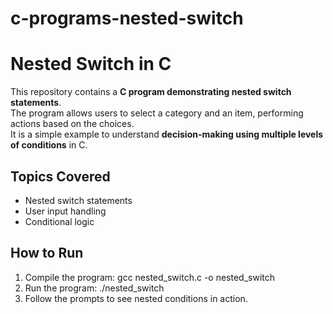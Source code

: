 # c-programs-nested-switch
# Nested Switch in C

This repository contains a **C program demonstrating nested switch statements**.  
The program allows users to select a category and an item, performing actions based on the choices.  
It is a simple example to understand **decision-making using multiple levels of conditions** in C.

## Topics Covered
- Nested switch statements
- User input handling
- Conditional logic

## How to Run
1. Compile the program:
     gcc nested_switch.c -o nested_switch
2. Run the program:
     ./nested_switch
3. Follow the prompts to see nested conditions in action.
